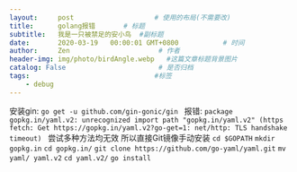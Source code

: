 ```yaml
---
layout:     post                    # 使用的布局(不需要改)
title:      golang报错       # 标题
subtitle:   我是一只被禁足的安小鸟  #副标题
date:       2020-03-19   00:00:01 GMT+0800           # 时间
author:     Zen                      # 作者
header-img: img/photo/birdAngle.webp   #这篇文章标题背景图片
catalog: False                       # 是否归档
tags:                               #标签
    - debug
---
```


安装gin:
`go get -u github.com/gin-gonic/gin `
报错:
`package gopkg.in/yaml.v2: unrecognized import path "gopkg.in/yaml.v2" (https fetch: Get https://gopkg.in/yaml.v2?go-get=1: net/http: TLS handshake timeout)
`
尝试多种方法均无效
所以直接Git镜像手动安装
`cd $GOPATH`
`mkdir gopkg.in`
`cd gopkg.in/`
`git clone https://github.com/go-yaml/yaml.git`
`mv yaml/ yaml.v2`
`cd yaml.v2/`
`go install`
